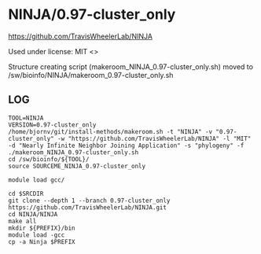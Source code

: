 NINJA/0.97-cluster_only
========================

<https://github.com/TravisWheelerLab/NINJA>

Used under license:
MIT
<>

Structure creating script (makeroom_NINJA_0.97-cluster_only.sh) moved to /sw/bioinfo/NINJA/makeroom_0.97-cluster_only.sh

LOG
---

    TOOL=NINJA
    VERSION=0.97-cluster_only
    /home/bjornv/git/install-methods/makeroom.sh -t "NINJA" -v "0.97-cluster_only" -w "https://github.com/TravisWheelerLab/NINJA" -l "MIT" -d "Nearly Infinite Neighbor Joining Application" -s "phylogeny" -f
    ./makeroom_NINJA_0.97-cluster_only.sh
    cd /sw/bioinfo/${TOOL}/
    source SOURCEME_NINJA_0.97-cluster_only

    module load gcc/

    cd $SRCDIR
    git clone --depth 1 --branch 0.97-cluster_only https://github.com/TravisWheelerLab/NINJA.git
    cd NINJA/NINJA
    make all
    mkdir ${PREFIX}/bin
    module load -gcc
    cp -a Ninja $PREFIX

